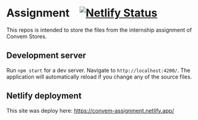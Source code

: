 # Assignment&nbsp;&nbsp;&nbsp;&nbsp;[![Netlify Status](https://api.netlify.com/api/v1/badges/75f24400-9845-478f-8acc-c5ae499025bb/deploy-status)](https://app.netlify.com/sites/convem-assignment/deploys)

This repos is intended to store the files from the internship assignment of Convem Stores.

## Development server

Run `npm start` for a dev server. Navigate to `http://localhost:4200/`. The application will automatically reload if you change any of the source files.

## Netlify deployment
This site was deploy here: https://convem-assignment.netlify.app/

